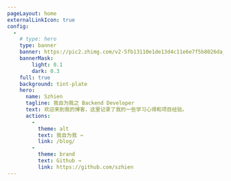 ```yaml
---
pageLayout: home
externalLinkIcon: true
config:
  -
    # type: hero
    type: banner
    banner: https://pic2.zhimg.com/v2-5fb13110e1de13d4c11e6e7f5b8026da_r.jpg
    bannerMask:
        light: 0.1
        dark: 0.3
    full: true
    background: tint-plate
    hero:
      name: Szhien
      tagline: 我自为我之 Backend Developer
      text: 欢迎来到我的博客，这里记录了我的一些学习心得和项目经验。
      actions:
        -
          theme: alt
          text: 我自为我 →
          link: /blog/
        -
          theme: brand
          text: Github →
          link: https://github.com/szhien
---
```

